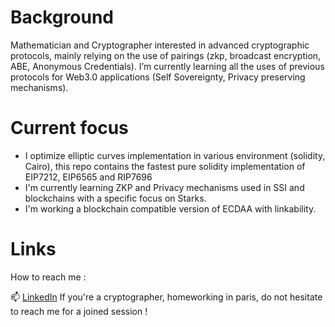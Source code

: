 # Background

Mathematician and Cryptographer interested in advanced cryptographic protocols, mainly relying on the use of pairings (zkp, broadcast encryption, ABE, Anonymous Credentials). I’m currently learning all the uses of previous protocols for Web3.0 applications (Self Sovereignty, Privacy preserving mechanisms).


# Current focus
- I optimize elliptic curves implementation in various environment (solidity, Cairo), this repo contains the fastest pure solidity implementation of EIP7212, EIP6565 and RIP7696
- I'm currently learning ZKP and Privacy mechanisms used in SSI and blockchains with a specific focus on Starks.
- I'm working a blockchain compatible version of ECDAA with linkability. 
  
# Links
How to reach me :

📫 [LinkedIn](https://www.linkedin.com/in/renaud-dubois-63a62411/)
If you're a cryptographer, homeworking in paris, do not hesitate to reach me for a joined session !  
